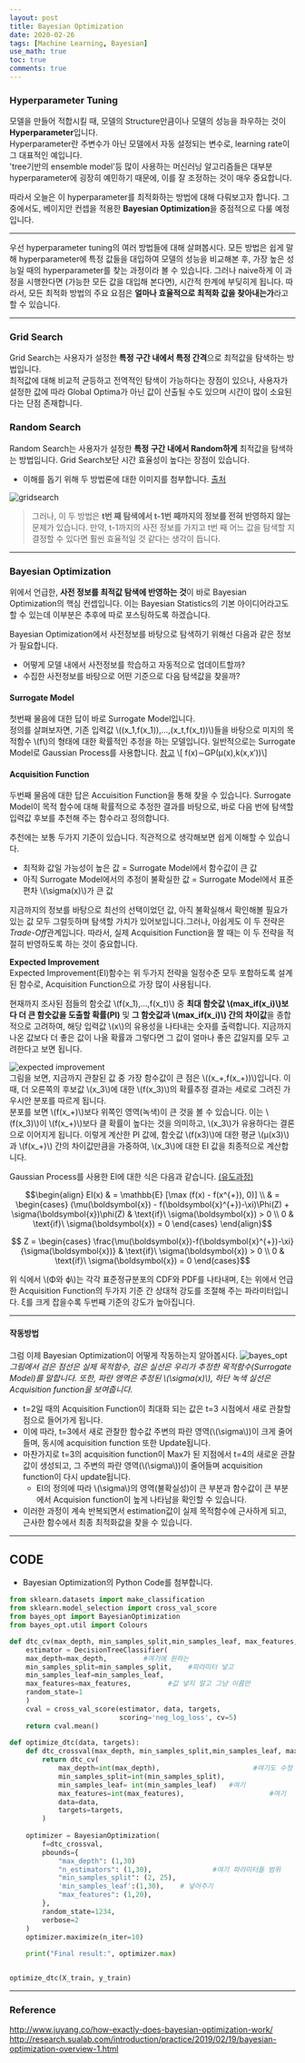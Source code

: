 ```yaml
---
layout: post
title: Bayesian Optimization
date: 2020-02-26
tags: [Machine Learning, Bayesian]
use_math: true
toc: true
comments: true
---
```


<script src="https://cdn.mathjax.org/mathjax/latest/MathJax.js?config=TeX-AMS-MML_HTMLorMML" type="text/javascript"></script>

### Hyperparameter Tuning  

모델을 만들어 적합시킬 때, 모델의 Structure만큼이나 모델의 성능을 좌우하는 것이 **Hyperparameter**입니다.  
Hyperparameter란 주변수가 아닌 모델에서 자동 설정되는 변수로, learning rate이 그 대표적인 예입니다.  
'tree기반의 ensemble model'등 많이 사용하는 머신러닝 알고리즘들은 대부분 hyperparameter에 굉장히 예민하기 때문에, 이를 잘 조정하는 것이 매우 중요합니다.  


따라서 오늘은 이 hyperparameter를 최적화하는 방법에 대해 다뤄보고자 합니다. 그 중에서도, 베이지안 컨셉을 적용한 **Bayesian Optimization**을 중점적으로 다룰 예정입니다.  

***
우선 hyperparameter tuning의 여러 방법들에 대해 살펴봅시다. 모든 방법은 쉽게 말해 hyperparameter에 특정 값들을 대입하여 모델의 성능을 비교해본 후, 가장 높은 성능일 때의 hyperparameter를 찾는 과정이라 볼 수 있습니다. 그러나 naive하게 이 과정을 시행한다면 (가능한 모든 값을 대입해 본다면), 시간적 한계에 부딪히게 됩니다. 따라서, 모든 최적화 방법의 주요 요점은 **얼마나 효율적으로 최적화 값을 찾아내는가**라고 할 수 있습니다. 

***
### Grid Search 

Grid Search는 사용자가 설정한 **특정 구간 내에서 특정 간격**으로 최적값을 탐색하는 방법입니다.  
최적값에 대해 비교적 균등하고 전역적인 탐색이 가능하다는 장점이 있으나, 사용자가 설정한 값에 따라 Global Optima가 아닌 값이 산출될 수도 있으며 시간이 많이 소요된다는 단점 존재합니다.  

### Random Search  
Random Search는 사용자가 설정한 **특정 구간 내에서 Random하게** 최적값을 탐색하는 방법입니다. 
Grid Search보단 시간 효율성이 높다는 장점이 있습니다.  

- 이해를 돕기 위해 두 방법론에 대한 이미지를 첨부합니다. [출처](https://link.springer.com/chapter/10.1007/978-3-030-05318-5_1)

![gridsearch](/assets/img/gridsearch.JPG)  

> 그러나, 이 두 방법은 **t번 째 탐색에서 t-1번 째까지의 정보를 전혀 반영하지 않는** 문제가 있습니다. 만약, t-1까지의 사전 정보를 가지고 t번 째 어느 값을 탐색할 지 결정할 수 있다면 훨씬 효율적일 것 같다는 생각이 듭니다.  

***

### Bayesian Optimization  
위에서 언급한, **사전 정보를 최적값 탐색에 반영하는 것**이 바로 Bayesian Optimization의 핵심 컨셉입니다. 이는 Bayesian Statistics의 기본 아이디어라고도 할 수 있는데 이부분은 추후에 따로 포스팅하도록 하겠습니다.  

Bayesian Optimization에서 사전정보를 바탕으로 탐색하기 위해선 다음과 같은 정보가 필요합니다.  
- 어떻게 모델 내에서 사전정보를 학습하고 자동적으로 업데이트할까? 
- 수집한 사전정보를 바탕으로 어떤 기준으로 다음 탐색값을 찾을까?  

#### Surrogate Model  
첫번째 물음에 대한 답이 바로 Surrogate Model입니다.  
정의를 살펴보자면, 기존 입력값 \\((x_1,f(x_1)),...,(x_t,f(x_t))\\)들을 바탕으로 미지의 목적함수 \\(f\\)의 형태에 대한 확률적인 추정을 하는 모델입니다. 일반적으로는 Surrogate Model로 Gaussian Process를 사용합니다.  [참고](http://www.juyang.co/how-exactly-does-bayesian-optimization-work/) \\[ f(x)∼GP(μ(x),k(x,x′))\\]  

#### Acquisition Function
두번째 물음에 대한 답은 Accuisition Function을 통해 찾을 수 있습니다. Surrogate Model이 목적 함수에 대해 확률적으로 추정한 결과를 바탕으로, 바로 다음 번에 탐색할 입력값 후보를 추천해 주는 함수라고 정의합니다.  

추천에는 보통 두가지 기준이 있습니다. 직관적으로 생각해보면 쉽게 이해할 수 있습니다.  
- 최적화 값일 가능성이 높은 값 = Surrogate Model에서 함수값이 큰 값
- 아직 Surrogate Model에서의 추정이 불확실한 값 = Surrogate Model에서 표준편차 \\(\sigma(x)\\)가 큰 값  

지금까지의 정보를 바탕으로 최선의 선택이었던 값, 아직 불확실해서 확인해볼 필요가 있는 값 모두 그럴듯하며 탐색할 가치가 있어보입니다.그러나, 아쉽게도 이 두 전략은 *Trade-Off*관계입니다. 따라서, 실제 Acquisition Function을 짤 때는 이 두 전략을 적절히 반영하도록 하는 것이 중요합니다.  

**Expected Improvement**  
Expected Improvement(EI)함수는 위 두가지 전략을 일정수준 모두 포함하도록 설계된 함수로, Acquisition Function으로 가장 많이 사용됩니다.  

현재까지 조사된 점들의 함숫값 \\(f(x_1),...,f(x_t)\\) 중 **최대 함숫값 \\(max_if(x_i)\\)보다 더 큰 함숫값을 도출할 확률(PI)** 및 **그 함숫값과 \\(max_if(x_i)\\) 간의 차이값**을 종합적으로 고려하여, 해당 입력값 \\(x\\)의 유용성을 나타내는 숫자를 출력합니다. 지금까지 나온 값보다 더 좋은 값이 나올 확률과 그렇다면 그 값이 얼마나 좋은 값일지를 모두 고려한다고 보면 됩니다.  

![expected improvement](/assets/img/EI.png)  
그림을 보면, 지금까지 관찰된 값 중 가장 함수값이 큰 점은 \\((x_+,f(x_+))\\)입니다. 이 때, 더 오른쪽의 후보값 \\(x_3\\)에 대한 \\(f(x_3)\\)의 확률추정 결과는 세로로 그려진 가우시안 분포를 따르게 됩니다.  
분포를 보면 \\(f(x_+)\\)보다 위쪽인 영역(녹색)이 큰 것을 볼 수 있습니다. 이는 \\(f(x_3)\\)이 \\(f(x_+)\\)보다 클 확률이 높다는 것을 의미하고, \\(x_3\\)가 유용하다는 결론으로 이어지게 됩니다. 이렇게 계산한 PI 값에, 함숫값 \\(f(x3)\\)에 대한 평균 \\(μ(x3)\\)과 \\(f(x_+)\\) 간의 차이값만큼을 가중하여, \\(x_3\\)에 대한 EI 값을 최종적으로 계산합니다.  

Gaussian Process를 사용한 EI에 대한 식은 다음과 같습니다. [(유도과정)](http://ash-aldujaili.github.io/blog/2018/02/01/ei/)  

$$\begin{align}
EI(x) & = \mathbb{E} [\max (f(x) - f(x^{+}), 0)] \\
      & = 
\begin{cases}
		(\mu(\boldsymbol{x}) - f(\boldsymbol{x}^{+})-\xi)\Phi(Z) + \sigma(\boldsymbol{x})\phi(Z) & \text{if}\ \sigma(\boldsymbol{x}) > 0 \\
    0 & \text{if}\ \sigma(\boldsymbol{x}) = 0 
\end{cases}
\end{align}$$

$$ Z = \begin{cases}
    \frac{\mu(\boldsymbol{x})-f(\boldsymbol{x}^{+})-\xi}{\sigma(\boldsymbol{x})} & \text{if}\ \sigma(\boldsymbol{x}) > 0 \\ 
    0 & \text{if}\ \sigma(\boldsymbol{x}) = 0
\end{cases}$$


위 식에서 \\(Φ와 ϕ\\)는 각각 표준정규분포의 CDF와 PDF를 나타내며, ξ는 위에서 언급한 Acquisition Function의 두가지 기준 간 상대적 강도를 조절해 주는 파라미터입니다. ξ를 크게 잡을수록 두번째 기준의 강도가 높아집니다.

***  

#### 작동방법  

그럼 이제 Bayesian Optimization이 어떻게 작동하는지 알아봅시다.
![bayes_opt](/assets/img/bayes_opt.png)  
*그림에서 검은 점선은 실제 목적함수, 검은 실선은 우리가 추정한 목적함수(Surrogate Model)를 말합니다. 또한, 파란 영역은 추정된 \\(\sigma(x)\\), 하단 녹색 실선은 Acquisition function을 보여줍니다.*  


- t=2일 때의 Acquisition Function이 최대화 되는 값은 t=3 시점에서 새로 관찰할 점으로 들어가게 됩니다.  
- 이에 따라, t=3에서 새로 관찰한 함수값 주변의 파란 영역(\\(\sigma\\))이 크게 줄어들며, 동시에 acquisition function 또한 Update됩니다.  
- 마찬가지로 t=3의 acquisition function이 Max가 된 지점에서 t=4의 새로운 관찰값이 생성되고, 그 주변의 파란 영역(\\(\sigma\\))이 줄어들며 acquisition function이 다시 update됩니다.  
    - EI의 정의에 따라 \\(\sigma\\)의 영역(불확실성)이 큰 부분과 함수값이 큰 부분에서 Acquision function이 높게 나타남을 확인할 수 있습니다.
- 이러한 과정이 계속 반복되면서 estimation값이 실제 목적함수에 근사하게 되고, 근사한 함수에서 최종 최적화값을 찾을 수 있습니다.  

***  
## CODE  
- Bayesian Optimization의 Python Code를 첨부합니다.  

```python
from sklearn.datasets import make_classification
from sklearn.model_selection import cross_val_score
from bayes_opt import BayesianOptimization
from bayes_opt.util import Colours

def dtc_cv(max_depth, min_samples_split,min_samples_leaf, max_features, data, targets):
    estimator = DecisionTreeClassifier(
    max_depth=max_depth,         #여기에 원하는 
    min_samples_split=min_samples_split,    #파라미터 넣고
    min_samples_leaf=min_samples_leaf,
    max_features=max_features,         #값 넣지 말고 그냥 이름만
    random_state=1                      
    )
    cval = cross_val_score(estimator, data, targets,
                           scoring='neg_log_loss', cv=5)         
    return cval.mean()
 
def optimize_dtc(data, targets):
    def dtc_crossval(max_depth, min_samples_split,min_samples_leaf, max_features):
        return dtc_cv(
            max_depth=int(max_depth),                       #여기도 수정
            min_samples_split=int(min_samples_split),
            min_samples_leaf= int(min_samples_leaf)   #여기
            max_features=int(max_features),                     #여기
            data=data,
            targets=targets,
        )
 
    optimizer = BayesianOptimization(
        f=dtc_crossval,
        pbounds={
            "max_depth": (1,30)
            "n_estimators": (1,30),               #여기 파라미터들 범위
            "min_samples_split": (2, 25),
            'min_samples_leaf':(1,30),    # 넣어주기
            "max_features": (1,20),                
        },
        random_state=1234,
        verbose=2
    )
    optimizer.maximize(n_iter=10)
 
    print("Final result:", optimizer.max)


optimize_dtc(X_train, y_train)
```
***  
### Reference
<http://www.juyang.co/how-exactly-does-bayesian-optimization-work/>  
<http://research.sualab.com/introduction/practice/2019/02/19/bayesian-optimization-overview-1.html>








